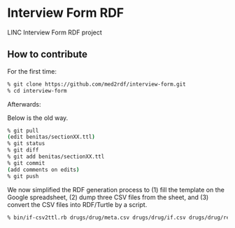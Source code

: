# Interview Form RDF

LINC Interview Form RDF project

## How to contribute

For the first time:

```sh
% git clone https://github.com/med2rdf/interview-form.git
% cd interview-form
```

Afterwards:

Below is the old way.

```sh
% git pull
(edit benitas/sectionXX.ttl)
% git status
% git diff
% git add benitas/sectionXX.ttl
% git commit
(add comments on edits)
% git push
```

We now simplified the RDF generation process to (1) fill the template on the Google spreadsheet, (2) dump three CSV files from the sheet, and (3) convert the CSV files into RDF/Turtle by a script.

```sh
% bin/if-csv2ttl.rb drugs/drug/meta.csv drugs/drug/if.csv drugs/drug/ref.csv > drug.ttl
```
